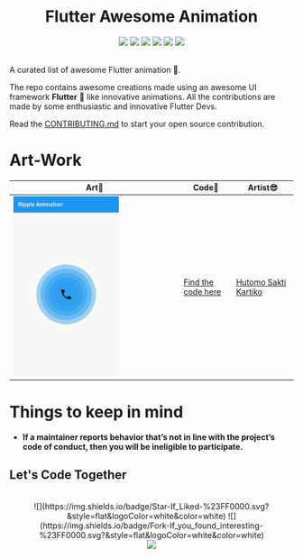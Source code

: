 <h1 align="center">Flutter Awesome Animation</h1>
<div align="center">  
<a href="https://github.com/hutomosaktikartiko/flutter-awesome-animation/stargazers"><img src="https://img.shields.io/github/stars/hutomosaktikartiko/flutter-awesome-animation?style=flat"/></a>
<a href="https://github.com/hutomosaktikartiko/flutter-awesome-animation/network/members"><img src="https://img.shields.io/github/forks/hutomosaktikartiko/flutter-awesome-animation?style=flat"/></a>
<a href="https://github.com/hutomosaktikartiko/flutter-awesome-animation/pulls"><img src="https://img.shields.io/github/issues-pr/hutomosaktikartiko/flutter-awesome-animation?style=flat?color=yellow"/></a>
<a href="https://github.com/hutomosaktikartiko/flutter-awesome-animation/issues"><img src="https://img.shields.io/github/issues/hutomosaktikartiko/flutter-awesome-animation?style=flat"/></a>
<a href="https://github.com/hutomosaktikartiko/flutter-awesome-animation/graphs/contributors"><img src="https://img.shields.io/github/contributors/hutomosaktikartiko/flutter-awesome-animation?color=orange"/></a>
<a href="https://github.com/hutomosaktikartiko/flutter-awesome-animation/blob/master/LICENSE"><img src="https://img.shields.io/github/license/hutomosaktikartiko/flutter-awesome-animation?color=1abc9c"/></a>
<br><br>
</div>

A curated list of awesome Flutter animation 🤩.

The repo contains awesome creations made using an awesome UI framework **Flutter** 💙 like innovative animations. All the contributions are made by some enthusiastic and innovative Flutter Devs.

Read the [CONTRIBUTING.md](https://github.com/clubgamma/flutter-awesome-animation/blob/master/CONTRIBUTING.md) to start your open source contribution.

# Art-Work

| Art💖                                                                                                                                  | Code📃                                                                                                             | Artist😎                                               |
| -------------------------------------------------------------------------------------------------------------------------------------- | ------------------------------------------------------------------------------------------------------------------ | ------------------------------------------------------ |
| <img src="https://github.com/hutomosaktikartiko/flutter-awesome-animation/blob/master/lib/ripple_animation/ripple_animation.gif" width=65% height=80%> | [Find the code here](https://github.com/hutomosaktikartiko/flutter-awesome-animation/blob/master/lib/ripple_animation/riplle_animation.dart) | [Hutomo Sakti Kartiko](https://github.com/hutomosaktikartiko) |

# Things to keep in mind

- **If a maintainer reports behavior that’s not in line with the project’s code of conduct, then you will be ineligible to participate.**

## Let's Code Together

<br>
<div align="center">  
![](https://img.shields.io/badge/Star-If_Liked-%23FF0000.svg?&style=flat&logoColor=white&color=white)
![](https://img.shields.io/badge/Fork-If_you_found_interesting-%23FF0000.svg?&style=flat&logoColor=white&color=white)<br>
<a href="https://github.com/hutomosaktikartiko/flutter-awesome-animation/issues/new"><img src="https://img.shields.io/badge/Query-Ask_Us_Anything-blue"/></a><br>
<br>

</div>
